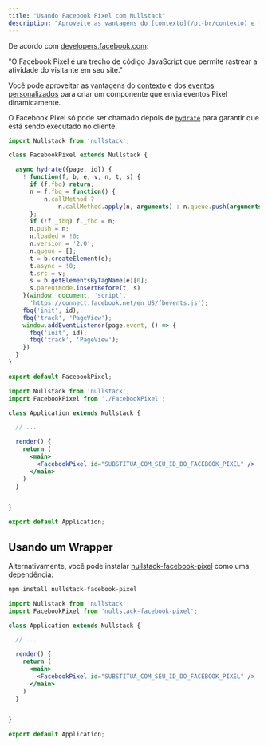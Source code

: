 ```yaml
---
title: "Usando Facebook Pixel com Nullstack"
description: "Aproveite as vantagens do [contexto](/pt-br/contexto) e [eventos personalizados](/pt-br/contexto-page) para criar um componente que envia eventos Pixel dinamicamente."
---
```


De acordo com [developers.facebook.com](https://developers.facebook.com/docs/facebook-pixel/):

"O Facebook Pixel é um trecho de código JavaScript que permite rastrear a atividade do visitante em seu site."

Você pode aproveitar as vantagens do [contexto](/pt-br/contexto) e dos [eventos personalizados](/pt-br/contexto-page) para criar um componente que envia eventos Pixel dinamicamente.

O Facebook Pixel só pode ser chamado depois de [`hydrate`](/pt-br/ciclo-de-vida-full-stack) para garantir que está sendo executado no cliente.

```jsx
import Nullstack from 'nullstack';

class FacebookPixel extends Nullstack {

  async hydrate({page, id}) {
    ! function(f, b, e, v, n, t, s) {
      if (f.fbq) return;
      n = f.fbq = function() {
          n.callMethod ?
              n.callMethod.apply(n, arguments) : n.queue.push(arguments)
      };
      if (!f._fbq) f._fbq = n;
      n.push = n;
      n.loaded = !0;
      n.version = '2.0';
      n.queue = [];
      t = b.createElement(e);
      t.async = !0;
      t.src = v;
      s = b.getElementsByTagName(e)[0];
      s.parentNode.insertBefore(t, s)
    }(window, document, 'script',
      'https://connect.facebook.net/en_US/fbevents.js');
    fbq('init', id);
    fbq('track', 'PageView');
    window.addEventListener(page.event, () => {
      fbq('init', id);
      fbq('track', 'PageView');
    })
  }
}

export default FacebookPixel;
```

```jsx
import Nullstack from 'nullstack';
import FacebookPixel from './FacebookPixel';

class Application extends Nullstack {

  // ...

  render() {
    return (
      <main>
        <FacebookPixel id="SUBSTITUA_COM_SEU_ID_DO_FACEBOOK_PIXEL" />
      </main>
    )
  }


}

export default Application;
```

## Usando um Wrapper

Alternativamente, você pode instalar [nullstack-facebook-pixel](https://github.com/Mortaro/nullstack-facebook-pixel) como uma dependência:

```sh
npm install nullstack-facebook-pixel
```

```jsx
import Nullstack from 'nullstack';
import FacebookPixel from 'nullstack-facebook-pixel';

class Application extends Nullstack {

  // ...

  render() {
    return (
      <main>
        <FacebookPixel id="SUBSTITUA_COM_SEU_ID_DO_FACEBOOK_PIXEL" />
      </main>
    )
  }


}

export default Application;
```
